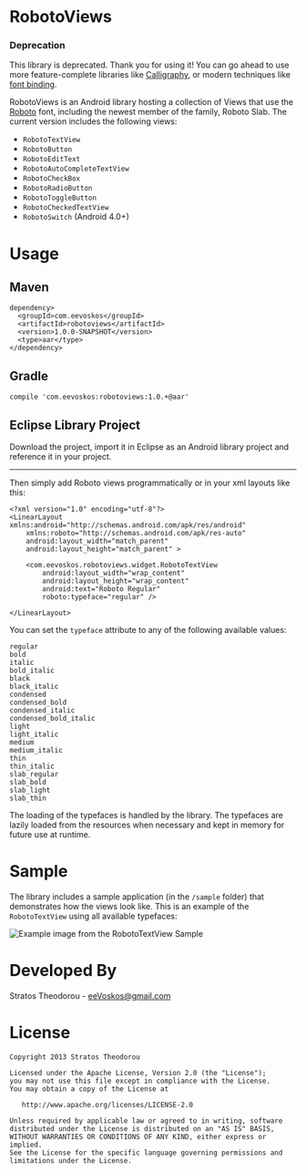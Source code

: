 RobotoViews
===========

### Deprecation
This library is deprecated. Thank you for using it! You can go ahead to use more feature-complete libraries like [Calligraphy](https://github.com/chrisjenx/Calligraphy), or modern techniques like [font binding](https://github.com/lisawray/fontbinding).

RobotoViews is an Android library hosting a collection of Views that use the
[Roboto][1] font, including the newest member of the family, Roboto Slab.
The current version includes the following views:
- `RobotoTextView`
- `RobotoButton`
- `RobotoEditText`
- `RobotoAutoCompleteTextView`
- `RobotoCheckBox`
- `RobotoRadioButton`
- `RobotoToggleButton`
- `RobotoCheckedTextView`
- `RobotoSwitch` (Android 4.0+)

Usage
=====

Maven
--
```
dependency>
  <groupId>com.eevoskos</groupId>
  <artifactId>robotoviews</artifactId>
  <version>1.0.0-SNAPSHOT</version>
  <type>aar</type>
</dependency>
```
Gradle
---
```
compile 'com.eevoskos:robotoviews:1.0.+@aar'
```
Eclipse Library Project
---
Download the project, import it in Eclipse as an Android library project and reference it in your project.

----
Then simply add Roboto views programmatically or in your xml layouts like this:
```
<?xml version="1.0" encoding="utf-8"?>
<LinearLayout xmlns:android="http://schemas.android.com/apk/res/android"
    xmlns:roboto="http://schemas.android.com/apk/res-auto"
    android:layout_width="match_parent"
    android:layout_height="match_parent" >

    <com.eevoskos.robotoviews.widget.RobotoTextView
        android:layout_width="wrap_content"
        android:layout_height="wrap_content"
        android:text="Roboto Regular"
        roboto:typeface="regular" />

</LinearLayout>
```
You can set the ```typeface``` attribute to any of the following available values:
```
regular
bold
italic
bold_italic
black
black_italic
condensed
condensed_bold
condensed_italic
condensed_bold_italic
light
light_italic
medium
medium_italic
thin
thin_italic
slab_regular
slab_bold
slab_light
slab_thin
```

The loading of the typefaces is handled by the library. The typefaces are lazily loaded
from the resources when necessary  and kept in memory for future use at runtime.

Sample
======
The library includes a sample application (in the ```/sample``` folder) that demonstrates how the views look like.
This is an example of the ```RobotoTextView``` using all available typefaces:

![Example image from the RobotoTextView Sample][2]

Developed By
============
Stratos Theodorou - <eeVoskos@gmail.com>

License
=======

    Copyright 2013 Stratos Theodorou

    Licensed under the Apache License, Version 2.0 (the "License");
    you may not use this file except in compliance with the License.
    You may obtain a copy of the License at

       http://www.apache.org/licenses/LICENSE-2.0

    Unless required by applicable law or agreed to in writing, software
    distributed under the License is distributed on an "AS IS" BASIS,
    WITHOUT WARRANTIES OR CONDITIONS OF ANY KIND, either express or implied.
    See the License for the specific language governing permissions and
    limitations under the License.

[1]: http://developer.android.com/design/style/typography.html
[2]: /art/sample_textview.png
